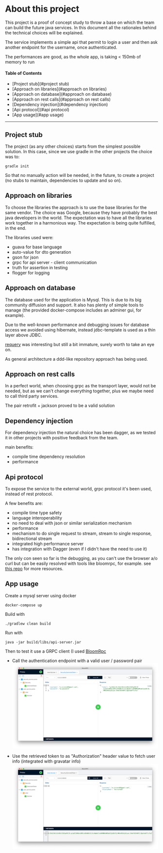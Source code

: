 # About this project

This project is a proof of concept study to throw a base on which the team can build the future java services.
In this document all the rationales behind the technical choices will be explained.

The service implements a simple api that permit to login a user and then ask another endpoint for the username, 
once authenticated.

The performances are good, as the whole app, is taking < 150mb of memory to run

#### Table of Contents

- [Project stub](#project stub)
- [Approach on libraries](#approach on libraries)
- [Approach on database](#approach on database)
- [Approach on rest calls](#approach on rest calls)
- [Dependency injection](#dependency injection)
- [Api protocol](#api protocol)
- [App usage](#app usage)
---
## Project stub

The project  (as any other choices) starts from the simplest possible solution. 
In this case, since we use gradle in the other projects the choice was to:
```shell script
gradle init
``` 
So that no manually action will be needed, in the future, to create a project (no stubs to maintain, dependencies to update and so on).

## Approach on libraries

To choose the libraries the approach is to use the base libraries for the same vendor. 
The choice was Google, because they have probably the best java developers in the world. The expectation was to have all the libraries work
together in a harmonious way. The expectation is being quite fulfilled, in the end.

The libraries used were:
- guava for base language
- auto-value for dto generation
- gson for json
- grpc for api server - client communication
- truth for assertion in testing
- flogger for logging

## Approach on database
The database used for the application is Mysql. This is due to its big community diffusion and support.
It also has plenty of simple tools to manage (the provided docker-compose includes an adminer gui, for example).

Due to the well-known performance and debugging issues for database access we avoided using hibernate, 
instead jdbc-template is used as a thin layer above JDBC.

[requery](https://github.com/requery/requery) was interesting but still a  bit immature, surely worth to take an eye on.

As general architecture a ddd-like repository approach has being used.

## Approach on rest calls
In a perfect world, when choosing grpc as the transport layer, would not be needed, but as we can't change everything together,
plus we maybe need to call third party services.

The pair retrofit + jackson proved to be a valid solution

## Dependency injection

For dependency injection the natural choice has been dagger, as we tested it in other projects with positive feedback from the team.

main benefits:
- compile time dependency resolution
- performance

## Api protocol

To expose the service to the external world, grpc protocol it's been used, instead of rest protocol.

A few benefits are:
- compile time type safety
- language interoperability
- no need to deal with json or similar serialization mechanism
- performance
- mechanism to do single request to stream, stream to single response, bidirectional stream
- integrated high performance server
- has integration with Dagger (even if I didn't have the need to use it)

The only con seen so far is the debugging, as you can't use the browser a/o curl but can be easily resolved with tools like bloomrpc, for example.
see [this repo](https://github.com/grpc-ecosystem/awesome-grpc) for more resources.

## App usage

Create a mysql server using docker
```shell script
docker-compose up
```

Build with 
```shell script
./gradlew clean build
```

Run with 
```shell script
java -jar build/libs/api-server.jar
```

Then to test it use a GRPC client (I used [BloomRpc](https://github.com/uw-labs/bloomrpc)

- Call the authentication endpoint with a valid user / password pair
![help](screen1.png)

- Use the retrieved token to as "Authorization" header value to fetch user info (integrated with gravatar info)
![help](screen2.png)

